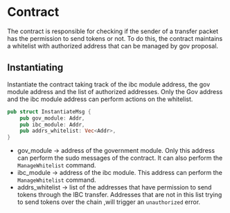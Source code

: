 <!--
order: 2
-->

# Contract

The contract is responsible for checking if the sender of a transfer packet has the permission to send tokens or not. To do this, the contract maintains a whitelist with authorized address that can be managed by gov proposal.

## Instantiating

Instantiate the contract taking track of the ibc module address, the gov module address and the list of authorized addresses.
Only the Gov address and the ibc module address can perform actions on the whitelist.

```rust
pub struct InstantiateMsg {
    pub gov_module: Addr,
    pub ibc_module: Addr,
    pub addrs_whitelist: Vec<Addr>,
}
```
* gov_module &rarr; address of the government module. Only this address can perform the sudo messages of the contract. It can also perform the `ManageWhitelist` command.
* ibc_module &rarr; address of the ibc module. This address can perform the `ManageWhitelist` command.
* addrs_whitelist &rarr; list of the addresses that have permission to send tokens through the IBC transfer. Addresses that are not in this list trying to send tokens over the chain ,will trigger an `unauthorized` error.
